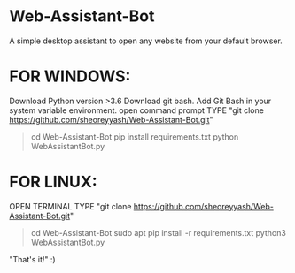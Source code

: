 # Web-Assistant-Bot
A simple desktop assistant to open any website from your default browser.

# FOR WINDOWS:
Download Python version >3.6
Download git bash.
Add Git Bash in your system variable environment.
open command prompt
TYPE "git clone https://github.com/sheoreyyash/Web-Assistant-Bot.git"
>cd Web-Assistant-Bot
>pip install requirements.txt
>python WebAssistantBot.py

# FOR LINUX:
OPEN TERMINAL
TYPE "git clone https://github.com/sheoreyyash/Web-Assistant-Bot.git"
>cd Web-Assistant-Bot
>sudo apt pip install -r requirements.txt
>python3 WebAssistantBot.py

"That's it!"
:)





